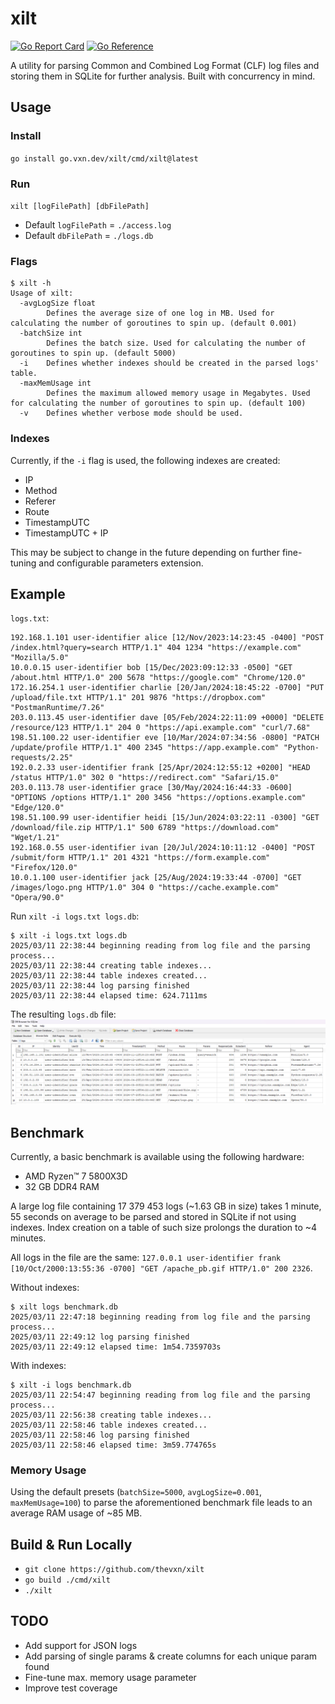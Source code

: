 # xilt

[![Go Report Card](https://goreportcard.com/badge/go.vxn.dev/xilt)](https://goreportcard.com/report/go.vxn.dev/xilt) [![Go Reference](https://pkg.go.dev/badge/go.vxn.dev/xilt#readme-usage.svg)](https://pkg.go.dev/go.vxn.dev/xilt#readme-usage)

A utility for parsing Common and Combined Log Format (CLF) log files and storing them in SQLite for further analysis. Built with concurrency in mind.

## Usage

### Install

`go install go.vxn.dev/xilt/cmd/xilt@latest`

### Run

`xilt [logFilePath] [dbFilePath]`

- Default `logFilePath` = `./access.log`
- Default `dbFilePath` = `./logs.db`

### Flags

```text
$ xilt -h
Usage of xilt:
  -avgLogSize float
        Defines the average size of one log in MB. Used for calculating the number of goroutines to spin up. (default 0.001)
  -batchSize int
        Defines the batch size. Used for calculating the number of goroutines to spin up. (default 5000)
  -i    Defines whether indexes should be created in the parsed logs' table.
  -maxMemUsage int
        Defines the maximum allowed memory usage in Megabytes. Used for calculating the number of goroutines to spin up. (default 100)
  -v    Defines whether verbose mode should be used.
```

### Indexes

Currently, if the `-i` flag is used, the following indexes are created:

- IP
- Method
- Referer
- Route
- TimestampUTC
- TimestampUTC + IP

This may be subject to change in the future depending on further fine-tuning and configurable parameters extension.

## Example

`logs.txt`:

```text
192.168.1.101 user-identifier alice [12/Nov/2023:14:23:45 -0400] "POST /index.html?query=search HTTP/1.1" 404 1234 "https://example.com" "Mozilla/5.0"
10.0.0.15 user-identifier bob [15/Dec/2023:09:12:33 -0500] "GET /about.html HTTP/1.0" 200 5678 "https://google.com" "Chrome/120.0"
172.16.254.1 user-identifier charlie [20/Jan/2024:18:45:22 -0700] "PUT /upload/file.txt HTTP/1.1" 201 9876 "https://dropbox.com" "PostmanRuntime/7.26"
203.0.113.45 user-identifier dave [05/Feb/2024:22:11:09 +0000] "DELETE /resource/123 HTTP/1.1" 204 0 "https://api.example.com" "curl/7.68"
198.51.100.22 user-identifier eve [10/Mar/2024:07:34:56 -0800] "PATCH /update/profile HTTP/1.1" 400 2345 "https://app.example.com" "Python-requests/2.25"
192.0.2.33 user-identifier frank [25/Apr/2024:12:55:12 +0200] "HEAD /status HTTP/1.0" 302 0 "https://redirect.com" "Safari/15.0"
203.0.113.78 user-identifier grace [30/May/2024:16:44:33 -0600] "OPTIONS /options HTTP/1.1" 200 3456 "https://options.example.com" "Edge/120.0"
198.51.100.99 user-identifier heidi [15/Jun/2024:03:22:11 -0300] "GET /download/file.zip HTTP/1.1" 500 6789 "https://download.com" "Wget/1.21"
192.168.0.55 user-identifier ivan [20/Jul/2024:10:11:12 -0400] "POST /submit/form HTTP/1.1" 201 4321 "https://form.example.com" "Firefox/120.0"
10.0.1.100 user-identifier jack [25/Aug/2024:19:33:44 -0700] "GET /images/logo.png HTTP/1.0" 304 0 "https://cache.example.com" "Opera/90.0"
```

Run `xilt -i logs.txt logs.db`:

```text
$ xilt -i logs.txt logs.db
2025/03/11 22:38:44 beginning reading from log file and the parsing process...
2025/03/11 22:38:44 creating table indexes...
2025/03/11 22:38:44 table indexes created...
2025/03/11 22:38:44 log parsing finished
2025/03/11 22:38:44 elapsed time: 624.7111ms
```

The resulting `logs.db` file:
![log.db](docs/log.db.png)

## Benchmark

Currently, a basic benchmark is available using the following hardware:

- AMD Ryzen™ 7 5800X3D
- 32 GB DDR4 RAM

A large log file containing 17 379 453 logs (~1.63 GB in size) takes 1 minute, 55 seconds on average to be parsed and stored in SQLite if not using indexes. Index creation on a table of such size prolongs the duration to ~4 minutes.

All logs in the file are the same: `127.0.0.1 user-identifier frank [10/Oct/2000:13:55:36 -0700] "GET /apache_pb.gif HTTP/1.0" 200 2326`.

Without indexes:

```text
$ xilt logs benchmark.db
2025/03/11 22:47:18 beginning reading from log file and the parsing process...
2025/03/11 22:49:12 log parsing finished
2025/03/11 22:49:12 elapsed time: 1m54.7359703s
```

With indexes:

```text
$ xilt -i logs benchmark.db
2025/03/11 22:54:47 beginning reading from log file and the parsing process...
2025/03/11 22:56:38 creating table indexes...
2025/03/11 22:58:46 table indexes created...
2025/03/11 22:58:46 log parsing finished
2025/03/11 22:58:46 elapsed time: 3m59.774765s
```

### Memory Usage

Using the default presets (`batchSize=5000`, `avgLogSize=0.001`, `maxMemUsage=100`) to parse the aforementioned benchmark file leads to an average RAM usage of ~85 MB.

## Build & Run Locally

- `git clone https://github.com/thevxn/xilt`
- `go build ./cmd/xilt`
- `./xilt`

## TODO

- Add support for JSON logs
- Add parsing of single params & create columns for each unique param found
- Fine-tune max. memory usage parameter
- Improve test coverage
